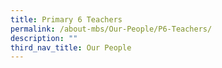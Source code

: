 ```yaml
---
title: Primary 6 Teachers
permalink: /about-mbs/Our-People/P6-Teachers/
description: ""
third_nav_title: Our People
---
```


